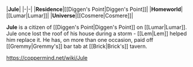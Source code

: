 |**Jule**|
|-|-|
|**Residence**|[[Diggen's Point\|Diggen's Point]]|
|**Homeworld**|[[Lumar\|Lumar]]|
|**Universe**|[[Cosmere\|Cosmere]]|

**Jule** is a citizen of [[Diggen's Point\|Diggen's Point]] on [[Lumar\|Lumar]].
Jule once lost the roof of his house during a storm - [[Lem\|Lem]] helped him replace it. He has, on more than one occasion, paid off [[Gremmy\|Gremmy's]] bar tab at [[Brick\|Brick's]] tavern.



https://coppermind.net/wiki/Jule